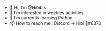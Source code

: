 - 👋 Hi, I’m @Hibibis
- 👀 I’m interested in weebies activities 
- 🌱 I’m currently learning Python 
- 📫 How to reach me : Discord => Hibi 🌺#6370

<!---
Hibibis/Hibibis is a ✨ special ✨ repository because its `README.md` (this file) appears on your GitHub profile.
You can click the Preview link to take a look at your changes.
--->

